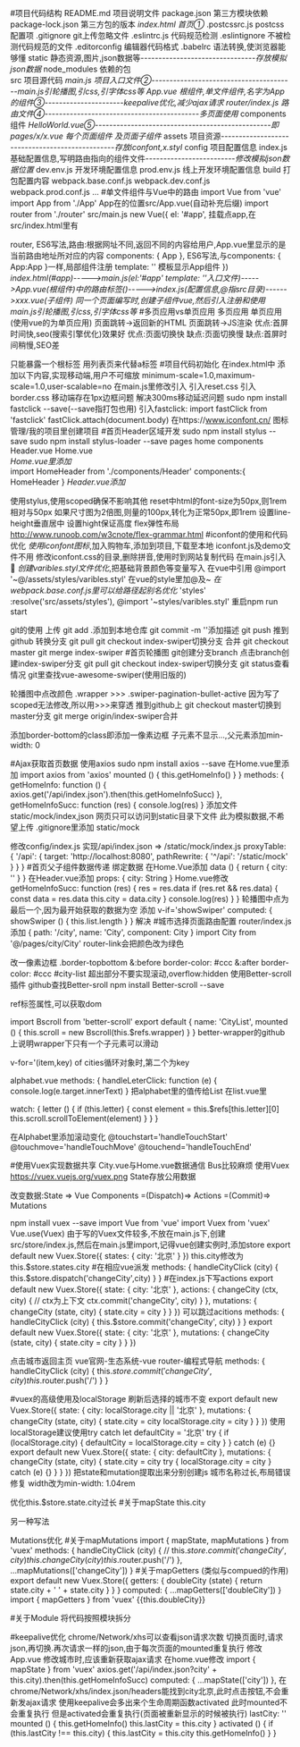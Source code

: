 #项目代码结构
README.md           项目说明文件
package.json        第三方模块依赖
package-lock.json   第三方包的版本
*index.html          首页①*
.postcssrc.js       postcss配置项
.gitignore          git上传忽略文件
.eslintrc.js        代码规范检测
.eslintignore       不被检测代码规范的文件
.editorconfig       编辑器代码格式
.babelrc            语法转换,使浏览器能够懂
static              静态资源,图片,json数据等--------------------------------*存放模拟json数据*
node_modules        依赖的包  
src                 项目源代码
    *main.js         项目入口文件②*----------------------------------------*main.js引轮播图,引css,引字体css等*
    *App.vue         根组件,单文件组件,名字为App的组件③*----------------------*keepalive优化,减少ajax请求*
    *router/index.js 路由文件④*-------------------------------------------*多页面使用*
    components      组件
        *HelloWorld.vue⑤*-------------------------------------------------*即pages/x/x.vue 每个页面组件 及页面子组件*
    assets          项目资源------------------------------------------------*存放iconfont,x.styl*
config              项目配置信息
    index.js        基础配置信息,写明路由指向的组件文件-------------------------*修改模拟json数据位置*
    dev.env.js      开发环境配置信息
    prod.env.js     线上开发环境配置信息
build               打包配置内容
    webpack.base.conf.js
    webpack.dev.conf.js
    webpack.prod.conf.js
    ...
#单文件组件与Vue中的路由
import Vue from 'vue'
import App from './App'     App在的位置src/App.vue(自动补充后缀)
import router from './router'
src/main.js
new Vue({
  el: '#app',               挂载点app,在src/index.html里有 <div id="app"></div>
  router,                   ES6写法,路由:根据网址不同,返回不同的内容给用户,App.vue里<router-view/>显示的是当前路由地址所对应的内容
  components: { App },      ES6写法,与components: { App:App }一样,局部组件注册
  template: '<App/>'        模板显示App组件
})
*index.html(#app)----->main.js(el:'#app' template: '<App/>'入口文件)----->App.vue(根组件)中的路由标签(<router-view/>)----->index.js(配置信息,@指src目录)------>xxx.vue(子组件)*
*同一个页面编写时,创建子组件vue,然后引入注册和使用*
*main.js引轮播图,引css,引字体css等*
#多页应用vs单页应用
多页应用                                                    单页应用(使用vue的为单页应用)
页面跳转->返回新的HTML                                        页面跳转->JS渲染
优点:首屏时间快,seo(搜索引擎优化)效果好                         优点:页面切换快
缺点:页面切换慢                                              缺点:首屏时间稍慢,SEO差

<template></template>只能暴露一个根标签
用<router-link to='/list'>列表页</router-link>来代替a标签
#项目代码初始化
在index.html中
    添加以下内容,实现移动端,用户不可缩放
    minimum-scale=1.0,maximum-scale=1.0,user-scalable=no
在main.js里修改引入
    引入reset.css
    引入border.css 移动端存在1px边框问题
    解决300ms移动延迟问题
        sudo npm install fastclick --save(--save指打包也用)
        引入fastclick:
            import fastClick from 'fastclick'
            fastClick.attach(document.body)
在https://www.iconfont.cn/ 图标管理/我的项目里创建项目
#首页Header区域开发
sudo npm install stylus --save
sudo npm install stylus-loader --save
pages
    home
        components
            Header.vue
    Home.vue   
*Home.vue里添加*            
import HomeHeader from './components/Header'
components:{
    HomeHeader
}
<home-header></home-header>
*Header.vue添加*
<style lang="stylus" scoped></style>
使用stylus,使用scoped确保不影响其他
reset中html的font-size为50px,则1rem相对与50px
如果尺寸图为2倍图,则量的100px,转化为正常50px,即1rem
设置line-height垂直居中
设置hight保证高度
flex弹性布局
http://www.runoob.com/w3cnote/flex-grammar.html
#iconfont的使用和代码优化
*使用iconfont图标*,加入购物车,添加到项目,下载至本地
iconfont.js及demo文件不用
修改iconfont.css的目录,删除拼音,使用时到网站复制代码
在main.js引入
<span class="iconfont">&#xe624;</span>
*创建varibles.styl文件优化*,把基础背景颜色等变量写入
在vue中引用    @import '~@/assets/styles/varibles.styl' 在vue的style里加@及~
*在webpack.base.conf.js里可以给路径起别名优化*
 'styles' :resolve('src/assets/styles'),
 @import '~styles/varibles.styl'
重启npm run start

git的使用 
        上传
        git add .添加到本地仓库
        git commit -m ''添加描述
        git push   推到github
        转换分支
        git pull
        git checkout index-swiper切换分支
        合并
        git checkout master
        git merge index-swiper
#首页轮播图
git创建分支branch
    点击branch创建index-swiper分支
    git pull
    git checkout index-swiper切换分支
    git status查看情况
git里查找vue-awesome-swiper(使用旧版的)
<style lang="stylus" scoped>
    .wrapper
        width: 100%
        height: 0
        overflow: hidden
        padding-bottom: 31.25%//宽高比
        .swiper-img
            width: 100%
</style>
轮播图中点改颜色
.wrapper >>> .swiper-pagination-bullet-active
因为写了scoped无法修改,所以用>>>来穿透
推到github上
git checkout master切换到master分支
git merge  origin/index-swiper合并


添加border-bottom的class即添加一像素边框
子元素不显示...,父元素添加min-width: 0

#Ajax获取首页数据
使用axios
sudo npm install axios --save
在Home.vue里添加
import axios from 'axios'
mounted () {
    this.getHomeInfo()
  }
}
methods: {
    getHomeInfo: function () {
        axios.get('/api/index.json').then(this.getHomeInfoSucc)
    },
    getHomeInfoSucc: function (res) {
      console.log(res)
    }
添加文件
static/mock/index,json
网页只可以访问到static目录下文件
此为模拟数据,不希望上传
.gitignore里添加
static/mock

修改config/index.js
实现/api/index.json => /static/mock/index.js
proxyTable: {
        '/api': {
            target: 'http://localhost:8080',
            pathRewrite: {
                '^/api': '/static/mock'
            }
        }
    }
#首页父子组件数据传递
绑定数据
在Home.Vue添加
data () {
    return {
        city: ''
    }
  }
<home-header :city='city'></home-header>
在Header.vue添加
props: {
    city: String
  }
Home.vue修改
getHomeInfoSucc: function (res) {
      res = res.data
      if (res.ret && res.data) {
        const data = res.data
        this.city = data.city
      }
      console.log(res)
    }
  }
轮播图中点为最后一个,因为最开始获取的数据为空
添加
v-if='showSwiper'
computed: {
    showSwiper () {
      this.list.length
    }
  }
解决
#城市选择页面路由配置
router/index.js添加
{
      path: '/city',
      name: 'City',
      component: City
    }
import City from '@/pages/city/City'
<router-link to='/city'></router-link>
router-link会把颜色改为绿色

改一像素边框
.border-topbottom
     &:before
         border-color: #ccc
     &:after
         border-color: #ccc
#city-list
超出部分不要实现滚动,overflow:hidden
使用Better-scroll插件
github查找Better-sroll
npm install Better-scroll --save

ref标签属性,可以获取dom
<div class="list" ref="wrapper">
import Bscroll from 'better-scroll'
export default {
  name: 'CityList',
  mounted () {
    this.scroll = new Bscroll(this.$refs.wrapper)
  }
}
better-wrapper的github上说明wrapper下只有一个子元素可以滑动

v-for='(item,key) of cities循环对象时,第二个为key

alphabet.vue
methods: {
    handleLeterClick: function (e) {
      console.log(e.target.innerText)
    }
把alphabet里的值传给List
在list.vue里
 <div class="area" v-for='(item,key) of cities' :key='key' :ref='key'>
 watch: {
    letter () {
      if (this.letter) {
        const element = this.$refs[this.letter][0]
        this.scroll.scrollToElement(element)
      }
    }
  }

在Alphabet里添加滚动变化
@touchstart='handleTouchStart'
@touchmove='handleTouchMove'
@touchend='handleTouchEnd'

#使用Vuex实现数据共享
City.vue与Home.vue数据通信
Bus比较麻烦
使用Vuex
https://vuex.vuejs.org/vuex.png
State存放公用数据

改变数据:State => Vue Components =(Dispatch)=> Actions =(Commit)=> Mutations

npm install vuex --save
import Vue from 'vue'
import Vuex from 'vuex'
Vue.use(Vuex)
由于写的Vuex文件较多,不放在main.js下,创建src/store/index.js,然后在main.js里import,记得vue创建实例时,添加store
export default new Vuex.Store({
    states: {
        city: '北京'
    }
})
this.city修改为this.$store.states.city
#在相应vue派发
methods: {
    handleCityClick (city) {
        this.$store.dispatch('changeCity',city)
    }
  }
#在index.js下写actions
export default new Vuex.Store({
  state: {
    city: '北京'
  },
  actions: {
    changeCity (ctx, city) { // ctx为上下文
      ctx.commit('changeCity', city)
    }
  },
  mutations: {
    changeCity (state, city) {
      state.city = city
    }
  }
})
可以跳过acitions
methods: {
    handleCityClick (city) {
      this.$store.commit('changeCity', city)
    }
  }
export default new Vuex.Store({
  state: {
    city: '北京'
  },
  mutations: {
    changeCity (state, city) {
      state.city = city
    }
  }
})

点击城市返回主页
vue官网-生态系统-vue router-编程式导航
methods: {
    handleCityClick (city) {
      this.$store.commit('changeCity', city)
      this.$router.push('/')
    }
  }

#vuex的高级使用及localStorage
刷新后选择的城市不变
export default new Vuex.Store({
  state: {
    city: localStorage.city || '北京'
  },
  mutations: {
    changeCity (state, city) {
      state.city = city
      localStorage.city = city
    }
  }
})
使用localStorage建议使用try catch
let defaultCity = '北京'
try {
    if (localStorage.city) {
        defaultCity =  localStorage.city = city
    }
} catch (e) {}
export default new Vuex.Store({
  state: {
    city: defaultCity
  },
  mutations: {
    changeCity (state, city) {
      state.city = city
      try {
        localStorage.city = city
      } catch (e) {}
    }
  }
})
把state和mutation提取出来分别创建js
城市名称过长,布局错误修复
width改为min-width: 1.04rem

优化this.$store.state.city过长
#关于mapState
this.city
<script>
import { mapState } from 'vuex'
export default{
  computed: {
    ...mapState(['city'])
  }
}
</script>
另一种写法
<script>
import { mapState } from 'vuex'
this.currentCity
 computed: {
    ...mapState({
      currentCity: 'city'
    })
  }
</script>
Mutations优化
#关于mapMutations
import { mapState, mapMutations } from 'vuex'
 methods: {
    handleCityClick (city) {
      // this.$store.commit('changeCity', city)
      this.changeCity(city)
      this.$router.push('/')
    },
    ...mapMutations(['changeCity'])
  }
#关于mapGetters 
(类似与compued的作用)
export default new Vuex.Store({
  getters: {
    doubleCity (state) {
        return state.city + ' ' + state.city
        }
    }
}
 computed: {
    ...mapGetters(['doubleCity'])
  }
import { mapGetters } from 'vuex'
{{this.doubleCity}}

#关于Module
将代码按照模块拆分

#keepalive优化
chrome/Network/xhs可以查看json请求次数
切换页面时,请求json,再切换.再次请求一样的json,由于每次页面的mounted重复执行
修改App.vue
<template>
  <div id="app">
    <keep-alive>
        <router-view/> 
    </keep-alive>
  </div>
</template>
修改城市时,应该重新获取ajax请求
在home.vue修改
import { mapState } from 'vuex'
axios.get('/api/index.json?city' + this.city).then(this.getHomeInfoSucc)
computed: {
    ...mapState(['city'])
  },
在chrome/Network/xhs/index.json/headers能找到city北京,此时点击按钮,不会重新发ajax请求
使用keepalive会多出来个生命周期函数activated
此时mounted不会重复执行
但是activated会重复执行(页面被重新显示的时候被执行)
lastCity: ''
mounted () {
    this.getHomeInfo()
    this.lastCity = this.city
  }
activated () {
if (this.lastCity !== this.city) {
  this.lastCity = this.city
  this.getHomeInfo()
}
}